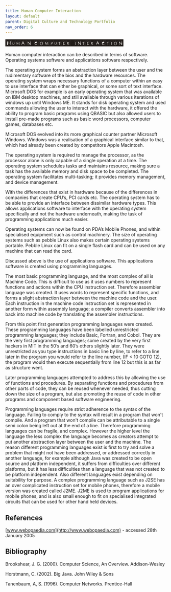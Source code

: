 ```yaml
---
title: Human Computer Interaction
layout: default
parent: Digital Culture and Technology Portfolio
nav_order: 6
---
```


![](../images/titles/hci.jpg)

Human computer interaction can be described in terms of software. Operating systems software and applications software respectively.

The operating system forms an abstraction layer between the user and the rudimentary software of the bios and the hardware resources. The operating system wraps necessary functions of a computer within an easy to use interface that can either be graphical, or some sort of text interface. Microsoft DOS for example is an early operating system that was available on IBM desktop machines, and still available through various iterations of windows up until Windows ME. It stands for disk operating system and used commands allowing the user to interact with the hardware, it offered the ability to program basic programs using QBASIC but also allowed users to install pre-made programs such as basic word processors, computer games, databases etc.

Microsoft DOS evolved into its more graphical counter partner Microsoft Windows. Windows was a realisation of a graphical interface similar to that, which had already been created by competitors Apple Macintosh.

The operating system is required to manage the processor, as the processor alone is only capable of a single operation at a time. The operating system schedules tasks and maintains resource, making sure a task has the available memory and disk space to be completed. The operating system facilitates multi-tasking; it provides memory management, and device management.

With the differences that exist in hardware because of the differences in companies that create CPU’s, PCI cards etc. The operating system has to be able to provide an interface between dissimilar hardware types. This allows applications software to interface with the operating system specifically and not the hardware underneath, making the task of programming applications much easier.

Operating systems can now be found on PDA’s Mobile Phones, and within specialised equipment such as control machinery. The size of operating systems such as pebble Linux also makes certain operating systems portable. Pebble Linux can fit on a single flash card and can be used on any machine that can read the card.

Discussed above is the use of applications software. This applications software is created using programming languages.

The most basic programming language, and the most complex of all is Machine Code. This is difficult to use as it uses numbers to represent functions and actions within the CPU instruction set. Therefore assembler language was created. It uses words to represent specific functions, and forms a slight abstraction layer between the machine code and the user. Each instruction in the machine code instruction set is represented in another form within assembly language; a compiler converts assembler into back into machine code by translating the assembler instructions.

From this point first generation programming languages were created. These programming languages have been labelled unrestricted programming languages; they include Basic, Fortran, and Cobol. They are the very first programming languages; some created by the very first hackers in MIT in the 50’s and 60’s others slightly later. They were unrestricted as you type instructions in basic line by line, to refer to a line later in the program you would refer to the line number, (IF \< 10 GOTO 12), the program would then execute sequentially from line 12 but this is as far as structure went.

Later programming languages attempted to address this by allowing the use of functions and procedures. By separating functions and procedures from other parts of code, they can be reused whenever needed, thus cutting down the size of a program, but also promoting the reuse of code in other programs and component based software engineering.

Programming languages require strict adherence to the syntax of the language. Failing to comply to the syntax will result in a program that won't compile. And a program that won't compile can be attributable to a single semi colon being left out at the end of a line. Therefore programming languages can be fragile, and complex. However the higher level the language the less complex the language becomes as creators attempt to put another abstraction layer between the user and the machine. The reason different programming languages exist is first to try and solve a problem that might not have been addressed, or addressed correctly in another language, for example although Java was created to be open source and platform independent, it suffers from difficulties over different platforms, but it has less difficulties than a language that was not created to be platform independent. Also different languages exist depending on suitability for purpose. A complex programming language such as J2SE has an over complicated instruction set for mobile phones, therefore a mobile version was created called J2ME. J2ME is used to program applications for mobile phones, and is also small enough to fit on specialised integrated circuits that can be used for other hand held devices.

## References

[www.webopaedia.com](http://www.webopaedia.com) \- accessed 28th January 2005

## Bibliography

Brookshear, J. G. (2000). Computer Science, An Overview. Addison-Wesley

Horstmann, C. (2002). Big Java. John Wiley & Sons

Tanenbaum, A, S. (1996). Computer Networks. Prentice-Hall
